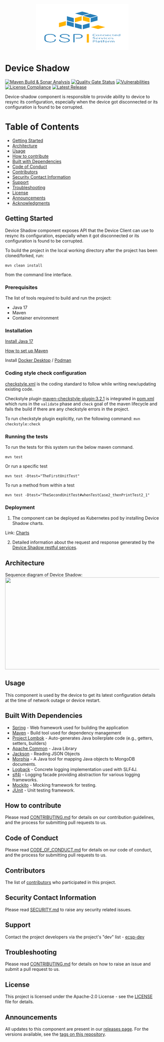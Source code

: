 <div align="center">
  <img src="./images/logo.png" width="300" height="150"/>
</div>

# Device Shadow

[![Maven Build & Sonar Analysis](https://github.com/eclipse-ecsp/device-shadow/actions/workflows/maven-build.yml/badge.svg)](https://github.com/eclipse-ecsp/device-shadow/actions/workflows/maven-build.yml)
[![Quality Gate Status](https://sonarcloud.io/api/project_badges/measure?project=eclipse-ecsp_device-shadow&metric=alert_status)](https://sonarcloud.io/summary/new_code?id=eclipse-ecsp_device-shadow)
[![Vulnerabilities](https://sonarcloud.io/api/project_badges/measure?project=eclipse-ecsp_device-shadow&metric=vulnerabilities)](https://sonarcloud.io/summary/new_code?id=eclipse-ecsp_device-shadow)
[![License Compliance](https://github.com/eclipse-ecsp/device-shadow/actions/workflows/licence-compliance.yaml/badge.svg)](https://github.com/eclipse-ecsp/device-shadow/actions/workflows/licence-compliance.yaml)
[![Latest Release](https://img.shields.io/github/v/release/eclipse-ecsp/device-shadow?sort=semver)](https://github.com/eclipse-ecsp/device-shadow/releases)

Device-shadow component is responsible to provide ability to device to resync its configuration, especially when the device got disconnected or its configuration is found to be corrupted.

# Table of Contents
* [Getting Started](#getting-started)
* [Architecture](#architecture)
* [Usage](#usage)
* [How to contribute](#how-to-contribute)
* [Built with Dependencies](#built-with-dependencies)
* [Code of Conduct](#code-of-conduct)
* [Contributors](#contributors)
* [Security Contact Information](#security-contact-information)
* [Support](#support)
* [Troubleshooting](#troubleshooting)
* [License](#license)
* [Announcements](#announcements)
* [Acknowledgments](#acknowledgments)


## Getting Started

Device Shadow component exposes API that the Device Client can use to resync its configuration, especially when it got disconnected or its configuration is found to be corrupted.

To build the project in the local working directory after the project has been cloned/forked, run:

```mvn clean install```

from the command line interface.

### Prerequisites

The list of tools required to build and run the project:
   - Java 17
   - Maven
   - Container environment

### Installation

[Install Java 17](https://www.azul.com/downloads/?version=java-17-lts&package=jdk#zulu)

[How to set up Maven](https://maven.apache.org/install.html)

Install [Docker Desktop](https://www.docker.com/products/docker-desktop/) / [Podman](https://podman.io/)


### Coding style check configuration

[checkstyle.xml](./checkstyle.xml) is the coding standard to follow while writing new/updating existing
code.

Checkstyle plugin [maven-checkstyle-plugin:3.2.1](https://maven.apache.org/plugins/maven-checkstyle-plugin/) is
integrated in [pom.xml](./pom.xml) which runs in the `validate` phase and `check` goal of the maven lifecycle and fails
the build if there are any checkstyle errors in the project.

To run checkstyle plugin explicitly, run the following command:
```mvn checkstyle:check```

### Running the tests

To run the tests for this system run the below maven command.

```mvn test```

Or run a specific test

```mvn test -Dtest="TheFirstUnitTest"```

To run a method from within a test

```mvn test -Dtest="TheSecondUnitTest#whenTestCase2_thenPrintTest2_1"```

### Deployment

1. The component can be deployed as Kubernetes pod by installing Device Shadow charts.

Link:
[Charts](../../../ecsp-helm-charts/tree/main/device-shadow)

2. Detailed information about the request and response generated by the [Device Shadow restful services](https://eclipse-ecsp.github.io/ecsp-website/api-def/api-static-swagger.html#tag/device-configuration-controller).

## Architecture

Sequence diagram of Device Shadow:
[<img src="./images/device-shadow-flow.svg" width="800" height="300"/>](device-shadow-flow.svg)

## Usage

This component is used by the device to get its latest configuration details at the time of network outage or device restart.

## Built With Dependencies

* [Spring](https://spring.io/projects/spring-framework) - Web framework used for building the application
* [Maven](https://maven.apache.org/) - Build tool used for dependency management
* [Project Lombok](https://projectlombok.org/) - Auto-generates Java boilerplate code (e.g., getters, setters, builders)
* [Apache Common](https://commons.apache.org/proper/commons-lang/) - Java Library
* [Jackson](https://github.com/FasterXML) - Reading JSON Objects
* [Morphia](https://morphia.dev/landing/index.html) - A Java tool for mapping Java objects to MongoDB documents.
* [Logback](https://logback.qos.ch/) - Concrete logging implementation used with SLF4J.
* [slf4j](https://www.slf4j.org/) - Logging facade providing abstraction for various logging frameworks.
* [Mockito](https://site.mockito.org/) - Mocking framework for testing.
* [JUnit](https://junit.org/) - Unit testing framework.

## How to contribute

Please read [CONTRIBUTING.md](./CONTRIBUTING.md) for details on our contribution guidelines, and the process for submitting pull requests to us.

## Code of Conduct

Please read [CODE_OF_CONDUCT.md](./CODE_OF_CONDUCT.md) for details on our code of conduct, and the process for submitting pull requests to us.

## Contributors

The list of [contributors](../../graphs/contributors) who participated in this project.

## Security Contact Information

Please read [SECURITY.md](./SECURITY.md) to raise any security related issues.

## Support

Contact the project developers via the project's "dev" list - [ecsp-dev](https://accounts.eclipse.org/mailing-list/)

## Troubleshooting

Please read [CONTRIBUTING.md](./CONTRIBUTING.md) for details on how to raise an issue and submit a pull request to us.

## License

This project is licensed under the Apache-2.0 License - see the [LICENSE](./LICENSE) file for details.

## Announcements

All updates to this component are present in our [releases page](../../releases).
For the versions available, see the [tags on this repository](../../tags).
